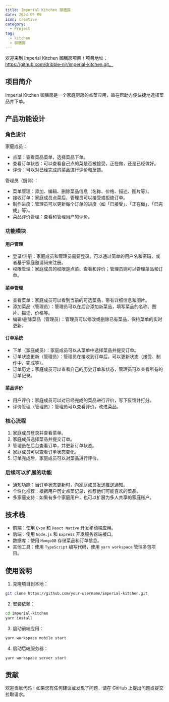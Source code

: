 ```yaml
---
title: Imperial Kitchen 御膳房
date: 2024-05-09
icon: creative
category:
  - Project
tag:
  - kitchen
  - 御膳房
---
```


欢迎来到 Imperial Kitchen 御膳房项目！项目地址：https://github.com/dribble-njr/imperial-kitchen.git。

## 项目简介

Imperial Kitchen 御膳房是一个家庭厨房的点菜应用，旨在帮助方便快捷地选择菜品并下单。

## 产品功能设计

### 角色设计

家庭成员：

- 点菜：查看菜品菜单，选择菜品下单。
- 查看订单状态：可以查看自己点的菜是否被接受，正在做，还是已经做好。
- 评价：可以对已经完成的菜品进行评价和反馈。

管理员（厨师）：

- 菜单管理：添加、编辑、删除菜品信息（名称、价格、描述、图片等）。
- 接收订单：家庭成员点菜后，管理员可以接受或拒绝订单。
- 制作进度：管理员可以更新每个订单的进度（如「已接受」、「正在做」、「已完成」等）。
- 菜品评价管理：查看和管理用户的评价。

### 功能模块

#### 用户管理

- 登录/注册：家庭成员和管理员需要登录。可以通过简单的用户名和密码，或者基于家庭邀请码来注册。
- 权限管理：家庭成员的权限是点菜、查看和评价；管理员则可以管理菜品和订单。

#### 菜单管理

- 查看菜单：家庭成员可以看到当前的可选菜品，带有详细信息和图片。
- 添加菜品（管理员）：管理员可以在后台添加新菜品，填写菜品的名称、图片、描述、价格等。
- 编辑/删除菜品（管理员）：管理员可以修改或删除已有菜品，保持菜单的实时更新。

#### 订单系统

- 下单（家庭成员）：家庭成员可以从菜单中选择菜品并提交订单。
- 订单状态更新（管理员）：管理员在接收到订单后，可以更新状态（接受、制作中、完成等）。
- 订单历史：家庭成员可以查看自己的历史订单和状态，管理员可以查看所有的订单记录。

#### 菜品评价

- 用户评价：家庭成员可以对已经完成的菜品进行评价，写下反馈并打分。
- 评价管理（管理员）：管理员可以查看评价，改进菜品。

### 核心流程

1. 家庭成员登录并查看菜单。
2. 家庭成员选择菜品并提交订单。
3. 管理员在后台查看订单，并更新订单状态。
4. 家庭成员可以查看订单状态变化。
5. 订单完成后，家庭成员可以对菜品进行评价。

### 后续可以扩展的功能

- 通知功能：当订单状态更新时，向家庭成员发送推送通知。
- 个性化推荐：根据用户历史点菜记录，推荐他们可能喜欢的菜品。
- 多家庭支持：如果有多个家庭用户，也可以扩展为多人共享的家庭账户。

## 技术栈

- 前端：使用 `Expo` 和 `React Native` 开发移动端应用。
- 后端：使用 `Node.js` 和 `Express` 开发服务器端接口。
- 数据库：使用 `MongoDB` 存储菜品和订单信息。
- 其他工具：使用 `TypeScript` 编写代码，使用 `yarn workspace` 管理多包项目。

## 使用说明

1. 克隆项目到本地：

```sh
git clone https://github.com/your-username/imperial-kitchen.git
```

2. 安装依赖：

```sh
cd imperial-kitchen
yarn install
```

3. 启动前端应用：

```sh
yarn workspace mobile start
```

4. 启动后端服务器：

```sh
yarn workspace server start
```

## 贡献

欢迎贡献代码！如果您有任何建议或发现了问题，请在 GitHub 上提出问题或提交拉取请求。
